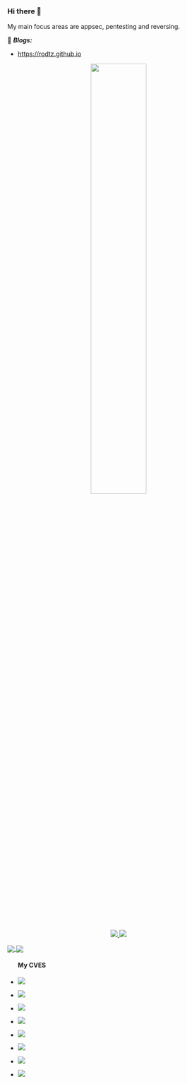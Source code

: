 ### Hi there 👋

My main focus areas are appsec, pentesting and reversing. 

:notebook: ***Blogs:***
- https://rodtz.github.io

<p align="center"><img width="50%" src="https://media.giphy.com/media/8qXJTU5oEhQZO/giphy.gif?cid=790b7611234c47f637c55d477f74ff3ce765ab25940861ab&rid=giphy.gif&ct=g" /></p>


<p align="center">
  <a href="https://twitter.com/rodtz0">
    <img src="https://img.shields.io/twitter/follow/rodtz0?style=for-the-badge&label=%40rodtz0&logo=twitter&logoColor=00AEFF&labelColor=black&color=7fff00">
  </a>
  <a href="https://www.linkedin.com/in/rodolfo-augusto-543863a7/">
    <img src="https://img.shields.io/badge/-Rodolfo%20Tavares-blue?style=for-the-badge&logo=Linkedin&logoColor=00AEFF&labelColor=black&color=black">
  </a>
  <!--<a href="mailto:@gmail.com">
    <img src="https://img.shields.io/badge/@gmail.com-0078D4?style=for-the-badge&logo=Microsoft-Outlook&logoColor=00AEFF&labelColor=black&color=black">
  </a> -->
  <!--<a href="https://keybase.io/namehere">
    <img src="https://img.shields.io/keybase/pgp/namehere?style=for-the-badge&logoColor=00AEFF&labelColor=black&color=7fff00">
  </a> -->
</p>

<a href="https://github.com/rodtz">
  <img align="center" src="https://github-readme-stats.vercel.app/api?username=rodtz&count_private=true&show_icons=true&theme=chartreuse-dark" />
</a>
<a href="https://github.com/rodtz">
  <img align="center" src="https://github-readme-stats.vercel.app/api/top-langs/?username=rodtz&layout=compact&theme=chartreuse-dark&langs_count=8" />
</a>


<ul>
<h4 align="left"> My CVES </h4>
<li> <p align="left"><img src="https://img.shields.io/badge/CVE--2020--35581-CVE--2020--35581-blue"/></p> </li>
<li> <p align="left"><img src="https://img.shields.io/badge/CVE--2020--35582-CVE--2020--35582-blue"/></p> </li>
<li> <p align="left"><img src="https://img.shields.io/badge/CVE--2020--25790-CVE--2020--25790-blue"/></p> </li>
<li> <p align="left"><img src="https://img.shields.io/badge/CVE--2019--13364-CVE--2019--13364-blue"/></p> </li>
<li> <p align="left"><img src="https://img.shields.io/badge/CVE--2019--13363-CVE--2019--13363-blue"/></p> </li>
<li> <p align="left"><img src="https://img.shields.io/badge/CVE--2019--13364-CVE--2019--13364-blue"/></p> </li>
<li> <p align="left"><img src="https://img.shields.io/badge/CVE--2019--13363-CVE--2019--13363-blue"/></p> </li>
<li> <p align="left"><img src="https://img.shields.io/badge/CVE--2021--30140-CVE--2021--30140-blue"/></p> </li>
</ul>

